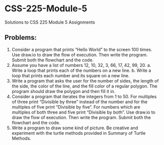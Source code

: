 # CSS-225-Module-5
Solutions to CSS 225 Module 5 Assignments

## Problems:
1. Consider a program that prints “Hello World” to the screen 100 times. Use draw.io to draw the flow of execution. Then write the program. Submit both the flowchart and the code.
2. Assume you have a list of numbers 12, 10, 32, 3, 66, 17, 42, 99, 20.
  a.	Write a loop that prints each of the numbers on a new line.
  b.	Write a loop that prints each number and its square on a new line.
3. Write a program that asks the user for the number of sides, the length of the side, the color of the line, and the fill color of a regular polygon. The program should draw the polygon and then fill it in.
4. Consider a program that iterates the integers from 1 to 50. For multiples of three print “Divisible by three” instead of the number and for the multiples of five print “Divisible by five”. For numbers which are multiples of both three and five print “Divisible by both”. Use draw.io to draw the flow of execution. Then write the program. Submit both the flowchart and the code.
5. Write a program to draw some kind of picture. Be creative and experiment with the turtle methods provided in Summary of Turtle Methods. 
